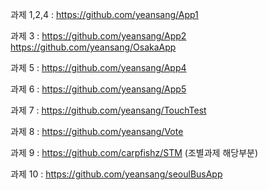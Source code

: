 과제 1,2,4 : https://github.com/yeansang/App1

과제 3 :  https://github.com/yeansang/App2 https://github.com/yeansang/OsakaApp

과제 5 : https://github.com/yeansang/App4

과제 6 : https://github.com/yeansang/App5

과제 7 : https://github.com/yeansang/TouchTest

과제 8 : https://github.com/yeansang/Vote

과제 9 : https://github.com/carpfishz/STM (조별과제 해당부분)

과제 10 : https://github.com/yeansang/seoulBusApp
